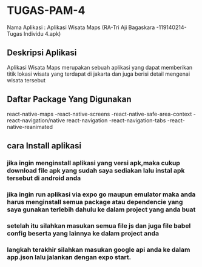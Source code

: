 # TUGAS-PAM-4
Nama Aplikasi : Aplikasi Wisata Maps  (RA-Tri Aji Bagaskara -119140214-Tugas Individu 4.apk)

## Deskripsi Aplikasi
Aplikasi Wisata Maps merupakan sebuah aplikasi yang dapat memberikan titik lokasi wisata yang terdapat di jakarta dan juga berisi detail mengenai wisata tersebut




## Daftar Package Yang Digunakan
react-native-maps
-react-native-screens
-react-native-safe-area-context
-react-navigation/native react-navigation
-react-navigation-tabs
-react-native-reanimated


## cara Install aplikasi
### jika ingin menginstall aplikasi yang versi apk,maka cukup download file apk yang sudah saya sediakan lalu instal apk tersebut di android anda

### jika ingin run aplikasi via expo go maupun emulator maka anda harus menginstall semua package atau dependencie yang saya gunakan terlebih dahulu ke dalam project yang anda buat
### setelah itu silahkan masukan semua file js dan juga file babel config beserta yang lainnya ke dalam project anda
### langkah terakhir silahkan masukan google api anda ke dalam app.json lalu jalankan dengan expo start.


